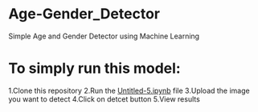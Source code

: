 # Age-Gender_Detector
Simple Age and Gender Detector using Machine Learning
# To simply run this model:
1.Clone this repository
2.Run the [Untitled-5.ipynb](https://github.com/mridulshinghal123/Age-Gender_Detector/blob/main/Untitled-5.ipynb) file
3.Upload the image you want to detect
4.Click on detcet button
5.View results
